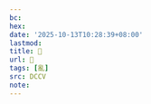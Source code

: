 ```yaml
---
bc:
hex:
date: '2025-10-13T10:28:39+08:00'
lastmod:
title: 􃤸
url: 􃤸
tags: [亂]
src: DCCV
note:
---
```

